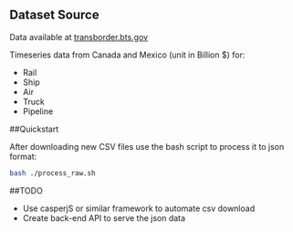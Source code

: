 ## Dataset Source

Data available at [transborder.bts.gov](http://transborder.bts.gov/programs/international/transborder/index/Index\_Interface.html)

Timeseries data from Canada and Mexico (unit in Billion $) for:
* Rail
* Ship
* Air
* Truck
* Pipeline

##Quickstart

After downloading new CSV files use the bash script to process it to json format:

```sh
bash ./process_raw.sh
```

##TODO

* Use casperjS or similar framework to automate csv download
* Create back-end API to serve the json data
